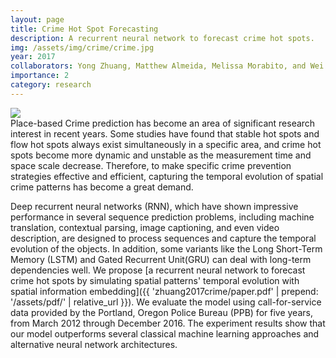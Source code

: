 ```yaml
---
layout: page
title: Crime Hot Spot Forecasting
description: A recurrent neural network to forecast crime hot spots.
img: /assets/img/crime/crime.jpg
year: 2017
collaborators: Yong Zhuang, Matthew Almeida, Melissa Morabito, and Wei Ding
importance: 2
category: research
---
```

<div class="post">
    <div class="profile float-left w-50">
        <img class="img-fluid" src="{{ page.img}}"/>
    </div>
</div>
Place-based Crime prediction has become an area of significant research interest in recent years. Some studies have found that stable hot spots and flow hot spots always exist simultaneously in a specific area, and crime hot spots become more dynamic and unstable as the measurement time and space scale decrease. Therefore, to make specific crime prevention strategies effective and efficient, capturing the temporal evolution of spatial crime patterns has become a great demand.

Deep recurrent neural networks (RNN), which have shown impressive performance in several sequence prediction problems, including machine translation, contextual parsing, image captioning, and even video description, are designed to process sequences and capture the temporal evolution of the objects. In addition, some variants like the Long Short-Term Memory (LSTM) and Gated Recurrent Unit(GRU) can deal with long-term dependencies well. We propose [a recurrent neural network to forecast crime hot spots by simulating spatial patterns' temporal evolution with spatial information embedding]({{ 'zhuang2017crime/paper.pdf' | prepend: '/assets/pdf/' | relative_url }}). We evaluate the model using call-for-service data provided by the Portland, Oregon Police Bureau (PPB) for five years, from March 2012 through December 2016. The experiment results show that our model outperforms several classical machine learning approaches and alternative neural network architectures.
